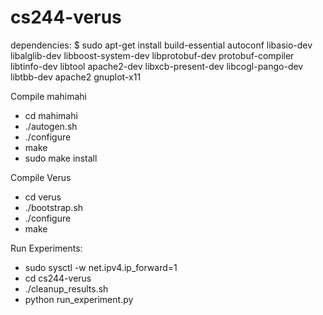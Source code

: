 # cs244-verus

dependencies:
$ sudo apt-get install build-essential autoconf libasio-dev libalglib-dev libboost-system-dev libprotobuf-dev protobuf-compiler libtinfo-dev libtool apache2-dev libxcb-present-dev libcogl-pango-dev libtbb-dev apache2 gnuplot-x11

Compile mahimahi
  * cd mahimahi
  * ./autogen.sh
  * ./configure
  * make
  * sudo make install

Compile Verus
  * cd verus
  * ./bootstrap.sh
  * ./configure
  * make

Run Experiments:
  * sudo sysctl -w net.ipv4.ip_forward=1
  * cd cs244-verus
  * ./cleanup_results.sh 
  * python run_experiment.py
